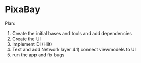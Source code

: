 # PixaBay

Plan:
1) Create the initial bases and tools and add dependencies
2) Create the UI
3) Implement DI (Hilt)
4) Test and add Network layer
  4.1) connect viewmodels to UI
5) run the app and fix bugs

